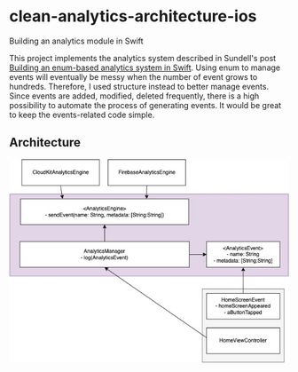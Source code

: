 # clean-analytics-architecture-ios
Building an analytics module in Swift

This project implements the analytics system described in Sundell's post [Building an enum-based analytics system in Swift](https://www.swiftbysundell.com/articles/building-an-enum-based-analytics-system-in-swift/). Using enum to manage events will eventually be messy when the number of event grows to hundreds. Therefore, I used structure instead to better manage events. Since events are added, modified, deleted frequently, there is a high possibility to automate the process of generating events. It would be great to keep the events-related code simple.

## Architecture
![Architecture](architecture.jpg)
